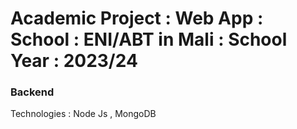 # Academic  Project  :  Web  App : School :  ENI/ABT in Mali : School Year : 2023/24


 ### Backend 
Technologies : Node Js , MongoDB
